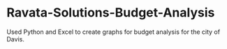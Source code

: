 # Ravata-Solutions-Budget-Analysis
Used Python and Excel to create graphs for budget analysis for the city of Davis.

